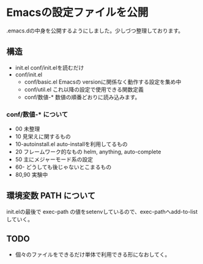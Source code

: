 # Emacsの設定ファイルを公開
.emacs.dの中身を公開するようにしました。少しづつ整理しております。

## 構造
* init.el conf/init.elを読むだけ
* conf/init.el
  * conf/basic.el Emacsの versionに関係なく動作する設定を集め中
  * conf/util.el これ以降の設定で使用できる関数定義
  * conf/数値-* 数値の順番どおりに読み込みます。

### conf/数値-* について
* 00 未整理
* 10 見栄えに関するもの
* 10-autoinstall.el auto-installを利用してるもの
* 20 フレームワーク的なもの helm, anything, auto-complete
* 50 主にメジャーモード系の設定
* 60- どうしても後じゃないとこまるもの
* 80,90 実験中

## 環境変数 PATH について
init.elの最後で exec-path の値をsetenvしているので、exec-pathへadd-to-listしていく。

## TODO
* 個々のファイルをできるだけ単体で利用できる形になおしてく。
